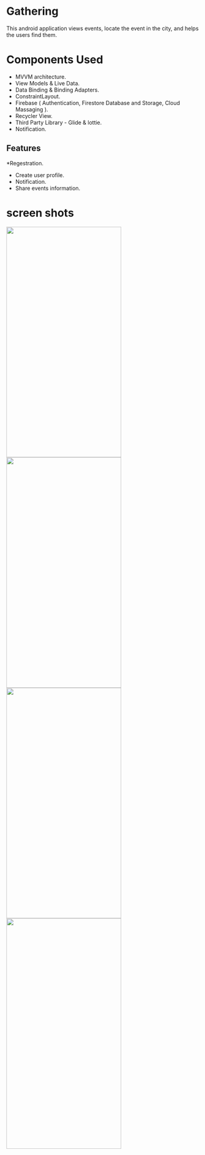 # Gathering
This android application views events, locate the event in the city, and helps the users find them. 
# Components Used
* MVVM architecture.
* View Models & Live Data.
* Data Binding & Binding Adapters.
* ConstraintLayout.
* Firebase ( Authentication, Firestore Database and Storage, Cloud Massaging ).
* Recycler View.
* Third Party Library - Glide & lottie.
* Notification.
## Features
*Regestration.
* Create user profile.
* Notification.
* Share events information.
# screen shots
<img src="https://user-images.githubusercontent.com/92260223/150408268-9ba40486-422e-44e8-b0ad-af86cc2482db.jpeg" width="300" height="600" />
<img src="https://user-images.githubusercontent.com/92260223/150408270-eba92bf5-b6b0-4e98-a84c-2820c41f5c5b.jpeg" width="300" height="600" />
<img src="https://user-images.githubusercontent.com/92260223/150408279-7f75dde5-8cb6-4aed-8a60-0cdbc60f4dae.jpeg" width="300" height="600" />
<img src="https://user-images.githubusercontent.com/92260223/150408284-4c52ff5e-39a2-4191-98bf-614a1033b51b.jpeg" width="300" height="600" />

